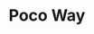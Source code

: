 ---
title: Poco Way
phone: (408) 923-2099
website: https://fpisccha.com/property/poco-way-apartments/
management: FPI Management Inc.
tags: []
---